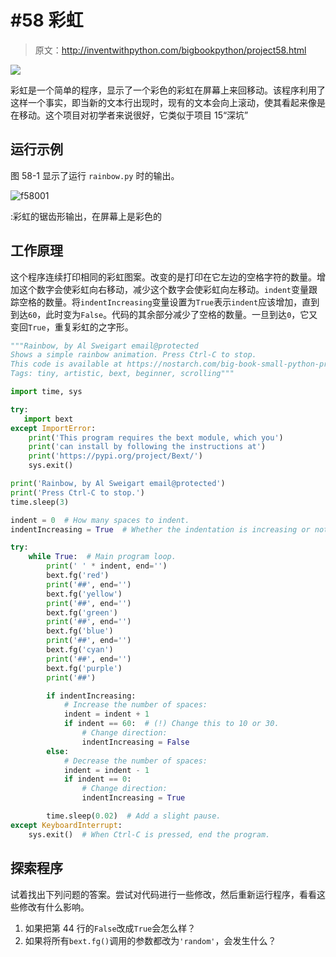 # #58 彩虹

> 原文：<http://inventwithpython.com/bigbookpython/project58.html>

![](img/9d995d63aaead72cad01120081eb8f75.png)

彩虹是一个简单的程序，显示了一个彩色的彩虹在屏幕上来回移动。该程序利用了这样一个事实，即当新的文本行出现时，现有的文本会向上滚动，使其看起来像是在移动。这个项目对初学者来说很好，它类似于项目 15“深坑”

## 运行示例

图 58-1 显示了运行 `rainbow.py` 时的输出。

![f58001](img/5534b93bd48019d3738c15d1fce48063.png)

:彩虹的锯齿形输出，在屏幕上是彩色的

## 工作原理

这个程序连续打印相同的彩虹图案。改变的是打印在它左边的空格字符的数量。增加这个数字会使彩虹向右移动，减少这个数字会使彩虹向左移动。`indent`变量跟踪空格的数量。将`indentIncreasing`变量设置为`True`表示`indent`应该增加，直到到达`60`，此时变为`False`。代码的其余部分减少了空格的数量。一旦到达`0`，它又变回`True`，重复彩虹的之字形。

```py
"""Rainbow, by Al Sweigart email@protected
Shows a simple rainbow animation. Press Ctrl-C to stop.
This code is available at https://nostarch.com/big-book-small-python-programming
Tags: tiny, artistic, bext, beginner, scrolling"""

import time, sys

try:
   import bext
except ImportError:
    print('This program requires the bext module, which you')
    print('can install by following the instructions at')
    print('https://pypi.org/project/Bext/')
    sys.exit()

print('Rainbow, by Al Sweigart email@protected')
print('Press Ctrl-C to stop.')
time.sleep(3)

indent = 0  # How many spaces to indent.
indentIncreasing = True  # Whether the indentation is increasing or not.

try:
    while True:  # Main program loop.
        print(' ' * indent, end='')
        bext.fg('red')
        print('##', end='')
        bext.fg('yellow')
        print('##', end='')
        bext.fg('green')
        print('##', end='')
        bext.fg('blue')
        print('##', end='')
        bext.fg('cyan')
        print('##', end='')
        bext.fg('purple')
        print('##')

        if indentIncreasing:
            # Increase the number of spaces:
            indent = indent + 1
            if indent == 60:  # (!) Change this to 10 or 30.
                # Change direction:
                indentIncreasing = False
        else:
            # Decrease the number of spaces:
            indent = indent - 1
            if indent == 0:
                # Change direction:
                indentIncreasing = True

        time.sleep(0.02)  # Add a slight pause.
except KeyboardInterrupt:
    sys.exit()  # When Ctrl-C is pressed, end the program. 
```

## 探索程序

试着找出下列问题的答案。尝试对代码进行一些修改，然后重新运行程序，看看这些修改有什么影响。

1.  如果把第 44 行的`False`改成`True`会怎么样？
2.  如果将所有`bext.fg()`调用的参数都改为`'random'`，会发生什么？